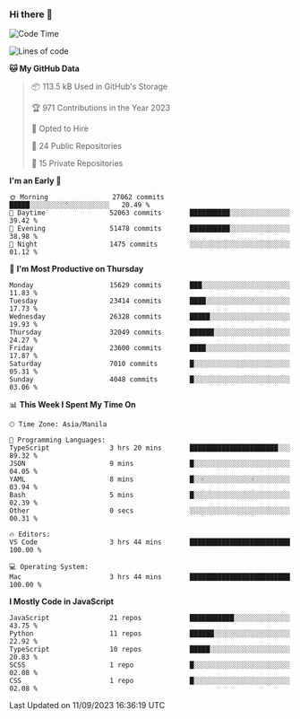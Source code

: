 ### Hi there 👋

<!--START_SECTION:waka-->
![Code Time](http://img.shields.io/badge/Code%20Time-365%20hrs%2035%20mins-blue)

![Lines of code](https://img.shields.io/badge/From%20Hello%20World%20I%27ve%20Written-57.9%20million%20lines%20of%20code-blue)

**🐱 My GitHub Data** 

> 📦 113.5 kB Used in GitHub's Storage 
 > 
> 🏆 971 Contributions in the Year 2023
 > 
> 💼 Opted to Hire
 > 
> 📜 24 Public Repositories 
 > 
> 🔑 15 Private Repositories 
 > 
**I'm an Early 🐤** 

```text
🌞 Morning                27062 commits       █████░░░░░░░░░░░░░░░░░░░░   20.49 % 
🌆 Daytime                52063 commits       ██████████░░░░░░░░░░░░░░░   39.42 % 
🌃 Evening                51478 commits       ██████████░░░░░░░░░░░░░░░   38.98 % 
🌙 Night                  1475 commits        ░░░░░░░░░░░░░░░░░░░░░░░░░   01.12 % 
```
📅 **I'm Most Productive on Thursday** 

```text
Monday                   15629 commits       ███░░░░░░░░░░░░░░░░░░░░░░   11.83 % 
Tuesday                  23414 commits       ████░░░░░░░░░░░░░░░░░░░░░   17.73 % 
Wednesday                26328 commits       █████░░░░░░░░░░░░░░░░░░░░   19.93 % 
Thursday                 32049 commits       ██████░░░░░░░░░░░░░░░░░░░   24.27 % 
Friday                   23600 commits       ████░░░░░░░░░░░░░░░░░░░░░   17.87 % 
Saturday                 7010 commits        █░░░░░░░░░░░░░░░░░░░░░░░░   05.31 % 
Sunday                   4048 commits        █░░░░░░░░░░░░░░░░░░░░░░░░   03.06 % 
```


📊 **This Week I Spent My Time On** 

```text
🕑︎ Time Zone: Asia/Manila

💬 Programming Languages: 
TypeScript               3 hrs 20 mins       ██████████████████████░░░   89.32 % 
JSON                     9 mins              █░░░░░░░░░░░░░░░░░░░░░░░░   04.05 % 
YAML                     8 mins              █░░░░░░░░░░░░░░░░░░░░░░░░   03.94 % 
Bash                     5 mins              █░░░░░░░░░░░░░░░░░░░░░░░░   02.39 % 
Other                    0 secs              ░░░░░░░░░░░░░░░░░░░░░░░░░   00.31 % 

🔥 Editors: 
VS Code                  3 hrs 44 mins       █████████████████████████   100.00 % 

💻 Operating System: 
Mac                      3 hrs 44 mins       █████████████████████████   100.00 % 
```

**I Mostly Code in JavaScript** 

```text
JavaScript               21 repos            ███████████░░░░░░░░░░░░░░   43.75 % 
Python                   11 repos            ██████░░░░░░░░░░░░░░░░░░░   22.92 % 
TypeScript               10 repos            █████░░░░░░░░░░░░░░░░░░░░   20.83 % 
SCSS                     1 repo              █░░░░░░░░░░░░░░░░░░░░░░░░   02.08 % 
CSS                      1 repo              █░░░░░░░░░░░░░░░░░░░░░░░░   02.08 % 
```




 Last Updated on 11/09/2023 16:36:19 UTC
<!--END_SECTION:waka-->
